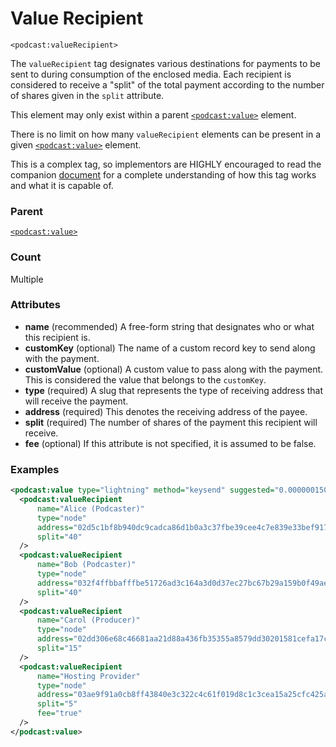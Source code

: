 # Value Recipient

`<podcast:valueRecipient>`

The `valueRecipient` tag designates various destinations for payments to be sent to during consumption of the enclosed media. Each recipient is considered to receive a "split" of the total payment according to the number of shares given in the `split` attribute.

This element may only exist within a parent [`<podcast:value>`](value.md) element.

There is no limit on how many `valueRecipient` elements can be present in a given [`<podcast:value>`](value.md) element.

This is a complex tag, so implementors are HIGHLY encouraged to read the companion [document](../examples/value/value.md) for a complete understanding of how this tag works and what it is capable of.

### Parent

[`<podcast:value>`](value.md)

### Count

Multiple

### Attributes

- **name** (recommended) A free-form string that designates who or what this recipient is.
- **customKey** (optional) The name of a custom record key to send along with the payment.
- **customValue** (optional) A custom value to pass along with the payment. This is considered the value that belongs to the `customKey`.
- **type** (required) A slug that represents the type of receiving address that will receive the payment.
- **address** (required) This denotes the receiving address of the payee.
- **split** (required) The number of shares of the payment this recipient will receive.
- **fee** (optional) If this attribute is not specified, it is assumed to be false.

### Examples

```xml
<podcast:value type="lightning" method="keysend" suggested="0.00000015000">
  <podcast:valueRecipient
      name="Alice (Podcaster)"
      type="node"
      address="02d5c1bf8b940dc9cadca86d1b0a3c37fbe39cee4c7e839e33bef9174531d27f52"
      split="40"
  />
  <podcast:valueRecipient
      name="Bob (Podcaster)"
      type="node"
      address="032f4ffbbafffbe51726ad3c164a3d0d37ec27bc67b29a159b0f49ae8ac21b8508"
      split="40"
  />
  <podcast:valueRecipient
      name="Carol (Producer)"
      type="node"
      address="02dd306e68c46681aa21d88a436fb35355a8579dd30201581cefa17cb179fc4c15"
      split="15"
  />
  <podcast:valueRecipient
      name="Hosting Provider"
      type="node"
      address="03ae9f91a0cb8ff43840e3c322c4c61f019d8c1c3cea15a25cfc425ac605e61a4a"
      split="5"
      fee="true"
  />
</podcast:value>
```
